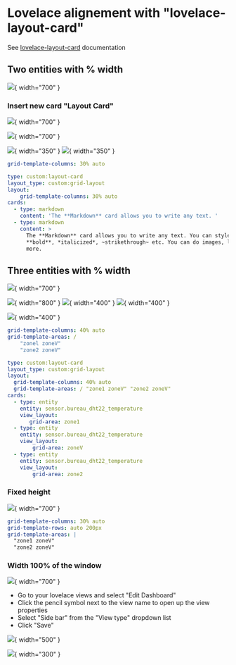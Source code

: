 # Lovelace alignement with "lovelace-layout-card"
See [lovelace-layout-card](https://github.com/thomasloven/lovelace-layout-card) documentation

## Two entities with % width
![](Images/2023-03-05_18-43-39.png){ width="700" }

### Insert new card "Layout Card"
![](Images/2023-03-05_18-33-23.png){ width="700" }

![](Images/2023-03-05_18-46-27.png){ width="700" }

![](Images/2023-03-05_18-46-41.png){ width="350" }
![](Images/2023-03-05_18-46-53.png){ width="350" }

``` yaml title="Layout options (layout-card)"
grid-template-columns: 30% auto
```
``` yaml title="Editor code"
type: custom:layout-card
layout_type: custom:grid-layout
layout:
    grid-template-columns: 30% auto
cards:
  - type: markdown
    content: 'The **Markdown** card allows you to write any text. '
  - type: markdown
    content: >
      The **Markdown** card allows you to write any text. You can style it
      **bold**, *italicized*, ~strikethrough~ etc. You can do images, links, and
      more.
```



## Three entities with % width
![](Images/2023-03-04_15-48-30.png){ width="700" }

![](Images/2023-03-04_15-53-56.png){ width="800" }
![](Images/2023-03-04_15-54-08.png){ width="400" }
![](Images/2023-03-04_15-54-16.png){ width="400" }

![](Images/2023-03-04_15-54-25.png){ width="400" }

``` yaml title="Layout options (layout-card)"
grid-template-columns: 40% auto
grid-template-areas: /
    "zonel zoneV"
    "zone2 zoneV"
```

``` yaml title="Editor code"
type: custom:layout-card
layout_type: custom:grid-layout
layout:
  grid-template-columns: 40% auto
  grid-template-areas: / "zone1 zoneV" "zone2 zoneV"
cards:
  - type: entity
    entity: sensor.bureau_dht22_temperature
    view_layout:
       grid-area: zone1
  - type: entity
    entity: sensor.bureau_dht22_temperature
    view_layout:
        grid-area: zoneV
  - type: entity
    entity: sensor.bureau_dht22_temperature
    view_layout:
        grid-area: zone2

```

### Fixed height
![](Images/2023-03-04_17-10-41.png){ width="700" }

``` yaml title="Layout options (layout-card)"
grid-template-columns: 30% auto
grid-template-rows: auto 200px
grid-template-areas: |
  "zone1 zoneV"
  "zone2 zoneV"
```

### Width 100% of the window
![](Images/2023-03-04_17-42-36.png){ width="700" }

- Go to your lovelace views and select "Edit Dashboard"
- Click the pencil symbol next to the view name to open up the view properties
- Select "Side bar" from the "View type" dropdown list
- Click "Save"

![](Images/2023-03-04_17-25-00.png){ width="500" }

![](Images/2023-03-05_19-15-21.png){ width="300" }
